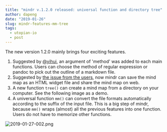 ```yaml
---
title: "mindr v.1.2.0 released: universal function and directory tree"
author: dapeng
date: "2019-01-26"
slug: mindr-features-mm-tree
tags: 
  - utopian-io
  - post
---
```



The new version 1.2.0 mainly brings four exciting features.

1. Suggested by [@yihui](https://github.com/yihui), an argument of 'method' was added to each main functions. Users can choose the method of regular expression or pandoc to pick out the outline of a markdown file. 
2. Suggested by [the issue from the users](https://github.com/pzhaonet/mindr/issues/11), now mindr can save the mind map as an HTML widget file and share the mind map on web.
3. A new function `tree()` can create a mind map from a directory on your computer. See the following image as a demo.
4. A universal function `mm()` can convert the file formats automatically according to the suffix of the input file. This is a big step of mindr, because `mm()` wraps (almost) all the previous features into one function. Users do not have to memorize other functions.

![2019-01-27-002.png](https://cdn.steemitimages.com/DQmT3fxiojY6Lg7x3EdmPV7J8XpP54V73FRunejw18ANz3G/2019-01-27-002.png)


